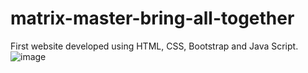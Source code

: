 # matrix-master-bring-all-together
First website developed using HTML, CSS, Bootstrap and Java Script.
![image](https://github.com/francielleabreu/matrix-master-bring-all-together/assets/106924001/db160af1-dbc1-444c-ba73-862d46cb67aa)

